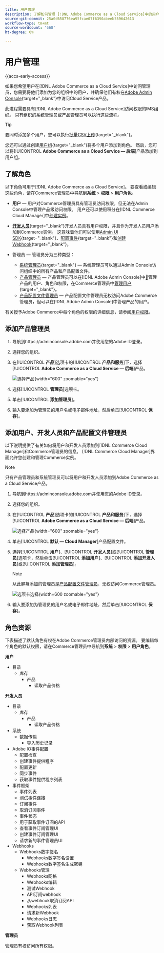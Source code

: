 ```yaml
---
title: 用户管理
description: 了解如何管理 [!DNL Adobe Commerce as a Cloud Service]中的用户。
source-git-commit: 25a0d658776ea95fcae07f6390abeeb559642613
workflow-type: tm+mt
source-wordcount: '668'
ht-degree: 0%

---
```


# 用户管理

{{accs-early-access}}

如果您希望用户在[!DNL Adobe Commerce as a Cloud Service]中访问管理员，您需要将他们添加为您的组织中的用户，并确保他们有权在[Adobe Admin Console](https://adminconsole.adobe.com){target="_blank"}中访问Cloud Service产品。

此进程需要具有[!DNL Adobe Commerce as a Cloud Service]访问权限的IMS组织。 只有组织的系统管理员或产品管理员可以执行这些流程。

>[!TIP]
>
>要同时添加多个用户，您可以执行[批量CSV上传](https://helpx.adobe.com/cn/enterprise/using/bulk-upload-users.html){target="_blank"}。
> 
> 您还可以通过创建[用户组](https://helpx.adobe.com/cn/enterprise/using/user-groups.html){target="_blank"}将多个用户添加到角色。 然后，您可以将&#x200B;[!UICONTROL **Adobe Commerce as a Cloud Service — 后端**]&#x200B;产品添加到用户组。

## 了解角色

以下角色可用于[!DNL Adobe Commerce as a Cloud Service]。 要查看或编辑这些角色，请在Commerce管理员中导航到&#x200B;**系统** > **权限** > **用户角色**。

* **用户** — 用户对Commerce管理员具有管理员访问权限，但无法在Admin Console中管理产品级访问权限。 用户还可以使用积分在[!DNL Commerce Cloud Manager]中[创建实例](./getting-started.md#create-an-instance)。

* [**开发人员**](https://helpx.adobe.com/cn/enterprise/using/manage-developers.html#Adddevelopers){target="_blank"}开发人员具有用户权限，并且作为开发人员用户添加到Commerce实例。 这意味着他们可以使用[Admin UI SDK](https://developer.adobe.com/commerce/extensibility/admin-ui-sdk/){target="_blank"}、[配置事件](https://developer.adobe.com/commerce/extensibility/events/){target="_blank"}和[创建Webhook](https://developer.adobe.com/commerce/extensibility/webhooks/){target="_blank"}。

* 管理员 — 管理员分为三种类型：
   * [系统管理员](https://helpx.adobe.com/cn/enterprise/using/admin-roles.html){target="_blank"} — 系统管理员可以通过Admin Console访问组织中的所有产品和产品配置文件。
   * [产品管理员](#add-a-product-admin) — 产品管理员可以在[!DNL Adobe Admin Console]中[&#128279;](#add-users-and-admins)管理产品的用户、角色和权限，在Commerce管理员中[管理用户](https://experienceleague.adobe.com/zh-hans/docs/commerce-admin/systems/user-accounts/permissions-users-all#create-a-user){target="_blank"}。
   * [产品配置文件管理员](#add-users-developers-and-product-profile-admins) — 产品配置文件管理员无权访问Adobe Commerce管理员，但可以在[!DNL Adobe Admin Console]中管理产品的用户。

有关授予Adobe Commerce中每个角色的权限的详细信息，请参阅[用户权限](#user-permissions)。

## 添加产品管理员

1. 导航到https://adminconsole.adobe.com并使用您的Adobe ID登录。

1. 选择您的组织。

1. 在&#x200B;[!UICONTROL **产品**]&#x200B;选项卡的&#x200B;[!UICONTROL **产品和服务**]&#x200B;下，选择&#x200B;[!UICONTROL **Adobe Commerce as a Cloud Service — 后端**]&#x200B;产品。

   ![选择产品](./assets/backend.png){width="600" zoomable="yes"}

1. 选择&#x200B;[!UICONTROL **管理员**]&#x200B;选项卡。

1. 单击&#x200B;[!UICONTROL **添加管理员**]。

1. 输入要添加为管理员的用户名或电子邮件地址，然后单击&#x200B;[!UICONTROL **保存**]。

## 添加用户、开发人员和产品配置文件管理员

以下说明提供了有关如何将用户和开发人员添加到[!DNL Commerce Cloud Manager]和Commerce管理员的信息。 [!DNL Commerce Cloud Manager]界面允许您创建和管理Commerce实例。

>[!NOTE]
>
>只有产品管理员和系统管理员可以将用户和开发人员添加到Adobe Commerce as a Cloud Service产品。

1. 导航到https://adminconsole.adobe.com并使用您的Adobe ID登录。

1. 选择您的组织。

1. 在&#x200B;[!UICONTROL **产品**]&#x200B;选项卡的&#x200B;[!UICONTROL **产品和服务**]&#x200B;下，选择&#x200B;[!UICONTROL **Adobe Commerce as a Cloud Service — 后端**]&#x200B;产品。

   ![选择产品](./assets/backend.png){width="600" zoomable="yes"}

1. 单击&#x200B;[!UICONTROL **默认 — Cloud Manager**]&#x200B;产品配置文件。

1. 选择&#x200B;[!UICONTROL **用户**]、[!UICONTROL **开发人员**]&#x200B;或&#x200B;[!UICONTROL **管理员**]&#x200B;选项卡，然后单击&#x200B;[!UICONTROL **添加用户**]、[!UICONTROL **添加开发人员**]&#x200B;或&#x200B;[!UICONTROL **添加管理员**]。

   >[!NOTE]
   >
   >从此屏幕添加的管理员是[产品配置文件管理员](#understanding-roles)，无权访问Commerce管理员。

   ![选项卡选择](./assets/tab-select.png){width=600 zoomable=&quot;yes&quot;}

1. 输入要添加为管理员的用户名或电子邮件地址，然后单击&#x200B;[!UICONTROL **保存**]。

## 角色资源

下表描述了默认角色有权在Adobe Commerce管理员内部访问的资源。 要编辑每个角色的默认权限，请在Commerce管理员中导航到&#x200B;**系统** > **权限** > **用户角色**。

**用户**

* 目录
   * 库存
      * 产品
         * 读取产品价格

**开发人员**

* 目录
   * 库存
      * 产品
         * 读取产品价格
* 系统
   * 数据传输
      * 导入历史记录
* Adobe IO事件配置
   * 配置检查
   * 创建事件提供程序
   * 配置更新
   * 同步事件
   * 获取事件提供程序列表
* 事件框架
   * 事件列表
   * 测试事件连接
   * 订阅事件
   * 取消订阅事件
   * 事件状态
   * 用于获取事件订阅的API
   * 查看事件订阅管理UI
   * 创建事件订阅管理UI
   * 请求新的事件管理员UI
* Webhooks
   * Webhooks数字签名
      * Webhooks数字签名设置
      * Webhooks数字签名生成密钥
   * Webhooks管理
      * Webhooks网格
      * Webhooks编辑
      * 测试Webhook
      * API订阅webhook
      * 从webhook取消订阅API
      * Webhooks列表
      * 请求新Webhook
      * Webhooks日志
      * 获取Webhook列表

**管理员**

管理员有权访问所有权限。
